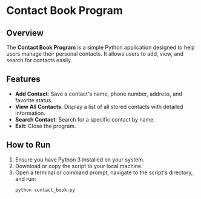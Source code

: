 # Contact Book Program

## Overview
The **Contact Book Program** is a simple Python application designed to help users manage their personal contacts. It allows users to add, view, and search for contacts easily.

## Features
- **Add Contact**: Save a contact's name, phone number, address, and favorite status.
- **View All Contacts**: Display a list of all stored contacts with detailed information.
- **Search Contact**: Search for a specific contact by name.
- **Exit**: Close the program.

## How to Run
1. Ensure you have Python 3 installed on your system.
2. Download or copy the script to your local machine.
3. Open a terminal or command prompt, navigate to the script's directory, and run:
   ```bash
   python contact_book.py
